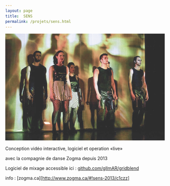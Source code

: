 ```yaml
---
layout: page
title:  SENS
permalink: /projets/sens.html
---
```

![sens](../../assets/img/img_sens_01.jpg)

Conception vidéo interactive, logiciel et operation «live»

avec la compagnie de danse Zogma depuis 2013

Logiciel de mixage accessible ici :
[github.com/gllmAR/gridblend](https://github.com/gllmAR/gridblend)

info : [zogma.ca][http://www.zogma.ca/#!sens-2013/c1czz]
